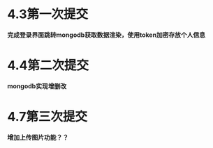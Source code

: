 # 4.3第一次提交
**完成登录界面跳转mongodb获取数据渲染，使用token加密存放个人信息**
<br/>
# 4.4第二次提交
**mongodb实现增删改**
# 4.7第三次提交
**增加上传图片功能？？**
